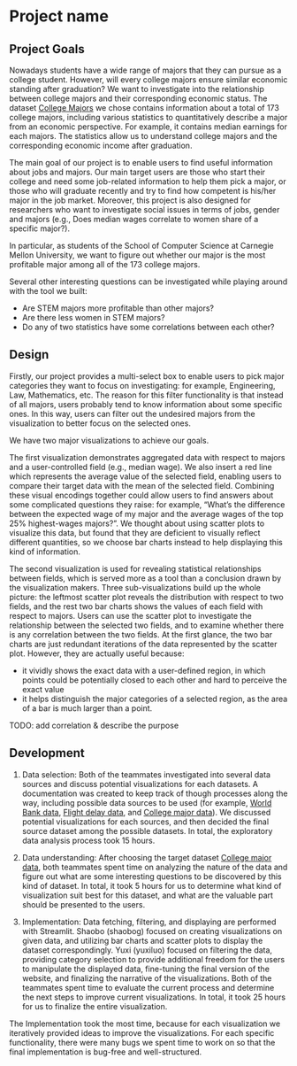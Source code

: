 # Project name

<!-- ![A screenshot of your application. Could be a GIF.](screenshot.png) -->

## Project Goals

<!-- TODO: **A clear description of the goals of your project.** Describe the question that you are enabling a user to answer. The question should be compelling and the solution should be focused on helping users achieve their goals.  -->

Nowadays students have a wide range of majors that they can pursue as a college student. However, will every college majors ensure similar economic standing after graduation? We want to investigate into the relationship between college majors and their corresponding economic status. The dataset [College Majors](https://github.com/fivethirtyeight/data/blob/master/college-majors/recent-grads.csv) we chose contains information about a total of 173 college majors, including various statistics to quantitatively describe a major from an economic perspective. For example, it contains median earnings for each majors. The statistics allow us to understand college majors and the corresponding economic income after graduation.

The main goal of our project is to enable users to find useful information about jobs and majors. Our main target users are those who start their college and need some job-related information to help them pick a major, or those who will graduate recently and try to find how competent is his/her major in the job market. Moreover, this project is also designed for researchers who want to investigate social issues in terms of jobs, gender and majors (e.g., Does median wages correlate to women share of a specific major?).

In particular, as students of the School of Computer Science at Carnegie Mellon University, we want to figure out whether our major is the most profitable major among all of the 173 college majors.

Several other interesting questions can be investigated while playing around with the tool we built:

- Are STEM majors more profitable than other majors?
- Are there less women in STEM majors?
- Do any of two statistics have some correlations between each other?


## Design

<!-- TODO: **A rationale for your design decisions.** How did you choose your particular visual encodings and interaction techniques? What alternatives did you consider and how did you arrive at your ultimate choices? -->

Firstly, our project provides a multi-select box to enable users to pick major categories they want to focus on investigating: for example, Engineering, Law, Mathematics, etc. The reason for this filter functionality is that instead of all majors, users probably tend to know information about some specific ones. In this way, users can filter out the undesired majors from the visualization to better focus on the selected ones.

We have two major visualizations to achieve our goals.

The first visualization demonstrates aggregated data with respect to majors and a user-controlled field (e.g., median wage). We also insert a red line which represents the average value of the selected field, enabling users to compare their target data with the mean of the selected field. Combining these visual encodings together could allow users to find answers about some complicated questions they raise: for example, “What’s the difference between the expected wage of my major and the average wages of the top 25% highest-wages majors?”. We thought about using scatter plots to visualize this data, but found that they are deficient to visually reflect different quantities, so we choose bar charts instead to help displaying this kind of information.

The second visualization is used for revealing statistical relationships between fields, which is served more as a tool than a conclusion drawn by the visualization makers. Three sub-visualizations build up the whole picture: the leftmost scatter plot reveals the distribution with respect to two fields, and the rest two bar charts shows the values of each field with respect to majors. Users can use the scatter plot to investigate the relationship between the selected two fields, and to examine whether there is any correlation between the two fields. At the first glance, the two bar charts are just redundant iterations of the data represented by the scatter plot. However, they are actually useful because:

-  it vividly shows the exact data with a user-defined region, in which points could be potentially closed to each other and hard to perceive the exact value
-  it helps distinguish the major categories of a selected region, as the area of a bar is much larger than a point.

<!-- Before using a scatter plot to show correlations and distributions, we discussed about only give users a overall graph showing the mathematical correlations of very pair of fields, but we finally quit from this approach because 1) doing this is nothing than giving a bunch of numbers and 2) some pairs of the field would not make sense at all. Hence, we chose to let the users themselves think about what they want to investigate. -->

TODO: add correlation & describe the purpose

## Development

<!-- TODO: **An overview of your development process.** Describe how the work was split among the team members. Include a commentary on the development process, including answers to the following questions: Roughly how much time did you spend developing your application (in people-hours)? What aspects took the most time? -->

1. Data selection: Both of the teammates investigated into several data sources and discuss potential visualizations for each datasets. A documentation was created to keep track of though processes along the way, including possible data sources to be used (for example, [World Bank data](https://data.worldbank.org/indicator), [Flight delay data](https://www.kaggle.com/usdot/flight-delays?select=flights.csv), and [College major data](https://github.com/fivethirtyeight/data/tree/master/college-majors)). We discussed potential visualizations for each sources, and then decided the final source dataset among the possible datasets. In total, the exploratory data analysis process took 15 hours.

2. Data understanding: After choosing the target dataset [College major data](https://github.com/fivethirtyeight/data/tree/master/college-majors), both teammates spent time on analyzing the nature of the data and figure out what are some interesting questions to be discovered by this kind of dataset. In total, it took 5 hours for us to determine what kind of visualization suit best for this dataset, and what are the valuable part should be presented to the users.

3. Implementation: Data fetching, filtering, and displaying are performed with Streamlit. Shaobo (shaobog) focused on creating visualizations on given data, and utilizing bar charts and scatter plots to display the dataset correspondingly. Yuxi (yuxiluo) focused on filtering the data, providing category selection to provide additional freedom for the users to manipulate the displayed data, fine-tuning the final version of the website, and finalizing the narrative of the visualizations. Both of the teammates spent time to evaluate the current process and determine the next steps to improve current visualizations. In total, it took 25 hours for us to finalize the entire visualization.

The Implementation took the most time, because for each visualization we iteratively provided ideas to improve the visualizations. For each specific functionality, there were many bugs we spent time to work on so that the final implementation is bug-free and well-structured.
